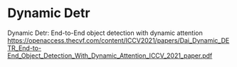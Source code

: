 # Dynamic Detr

Dynamic Detr: End-to-End object detection with dynamic attention
https://openaccess.thecvf.com/content/ICCV2021/papers/Dai_Dynamic_DETR_End-to-End_Object_Detection_With_Dynamic_Attention_ICCV_2021_paper.pdf




